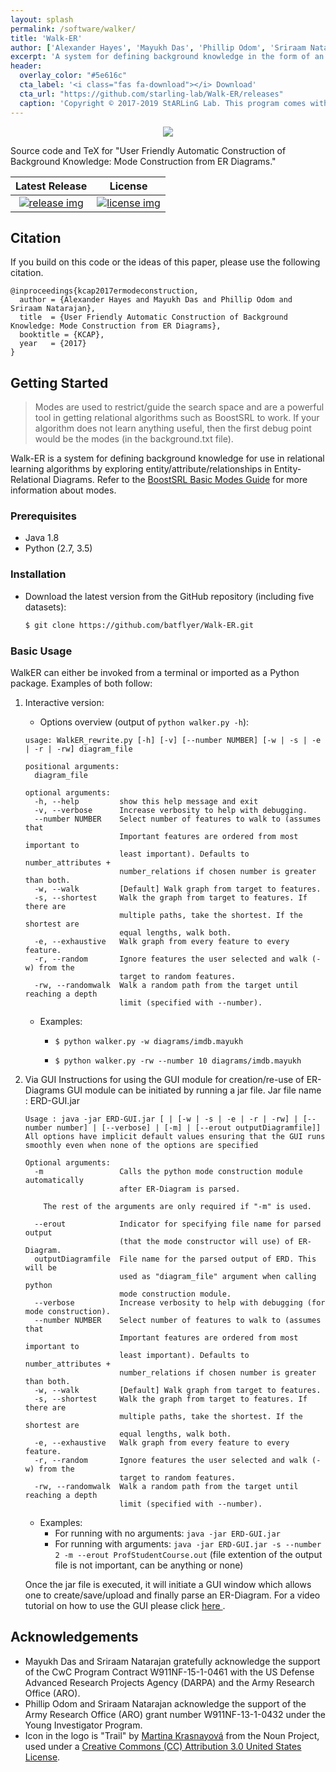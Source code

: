 ```yaml
---
layout: splash
permalink: /software/walker/
title: 'Walk-ER'
author: ['Alexander Hayes', 'Mayukh Das', 'Phillip Odom', 'Sriraam Natarajan']
excerpt: 'A system for defining background knowledge in the form of an Entity-Relational Diagrams and converting it into a BoostSRL modes file.<br /><br />{::nomarkdown}<iframe style="display: inline-block;" src="https://ghbtns.com/github-btn.html?user=starling-lab&repo=Walk-ER&type=star&count=true&size=large" frameborder="0" width="120px" height="30px"></iframe> <iframe style="display: inline-block;" src="https://ghbtns.com/github-btn.html?user=starling-lab&repo=Walk-ER&type=fork&count=true&size=large" frameborder="0" scrolling="0" width="158px" height="30px"></iframe>{:/nomarkdown}'
header:
  overlay_color: "#5e616c"
  cta_label: '<i class="fas fa-download"></i> Download'
  cta_url: "https://github.com/starling-lab/Walk-ER/releases"
  caption: 'Copyright © 2017-2019 StARLinG Lab. This program comes with absolutely no warranty. This is free software, available under the terms of the GPL-3.0.'
---
```


<p align="center">
	<img src="https://github.com/starling-lab/Walk-ER/raw/master/media/WalkERLogo.png">
</p>

Source code and TeX for "User Friendly Automatic Construction of Background Knowledge: Mode Construction from ER Diagrams."

| Latest Release | License |
| :---: | :---: |
| [![release img]][release] | [![license img]][license] |

## Citation

If you build on this code or the ideas of this paper, please use the following citation.

    @inproceedings{kcap2017ermodeconstruction,
      author = {Alexander Hayes and Mayukh Das and Phillip Odom and Sriraam Natarajan},
      title  = {User Friendly Automatic Construction of Background Knowledge: Mode Construction from ER Diagrams},
      booktitle = {KCAP},
      year   = {2017}
    }

## Getting Started

> Modes are used to restrict/guide the search space and are a powerful tool in getting relational algorithms such as BoostSRL to work. If your algorithm does not learn anything useful, then the first debug point would be the modes (in the background.txt file).

Walk-ER is a system for defining background knowledge for use in relational learning algorithms by exploring entity/attribute/relationships in Entity-Relational Diagrams. Refer to the [BoostSRL Basic Modes Guide](https://github.com/boost-starai/BoostSRL/wiki/Basic-Modes-Guide) for more information about modes.

### Prerequisites

* Java 1.8
* Python (2.7, 3.5)

### Installation

* Download the latest version from the GitHub repository (including five datasets):

  ```bash
  $ git clone https://github.com/batflyer/Walk-ER.git
  ```

### Basic Usage

WalkER can either be invoked from a terminal or imported as a Python package. Examples of both follow:

1. Interactive version:

   * Options overview (output of `python walker.py -h`):

   ```
   usage: WalkER_rewrite.py [-h] [-v] [--number NUMBER] [-w | -s | -e | -r | -rw] diagram_file

   positional arguments:
     diagram_file

   optional arguments:
     -h, --help         show this help message and exit
     -v, --verbose      Increase verbosity to help with debugging.
     --number NUMBER    Select number of features to walk to (assumes that
                        Important features are ordered from most important to
                        least important). Defaults to number_attributes +
                        number_relations if chosen number is greater than both.
     -w, --walk         [Default] Walk graph from target to features.
     -s, --shortest     Walk the graph from target to features. If there are
                        multiple paths, take the shortest. If the shortest are
                        equal lengths, walk both.
     -e, --exhaustive   Walk graph from every feature to every feature.
     -r, --random       Ignore features the user selected and walk (-w) from the
                        target to random features.
     -rw, --randomwalk  Walk a random path from the target until reaching a depth
                        limit (specified with --number).
   ```

   * Examples:

      * `$ python walker.py -w diagrams/imdb.mayukh`

      * `$ python walker.py -rw --number 10 diagrams/imdb.mayukh`

2. Via GUI
	Instructions for using the GUI module for creation/re-use of ER-Diagrams
	GUI module can be initiated by running a jar file.
	Jar file name : ERD-GUI.jar

	```
	Usage : java -jar ERD-GUI.jar [ | [-w | -s | -e | -r | -rw] | [--number number] | [--verbose] | [-m] | [--erout outputDiagramfile]]
	All options have implicit default values ensuring that the GUI runs smoothly even when none of the options are specified

	Optional arguments:
	  -m				 Calls the python mode construction module automatically
						 after ER-Diagram is parsed.

		The rest of the arguments are only required if "-m" is used.

	  --erout 		 	 Indicator for specifying file name for parsed output
						 (that the mode constructor will use) of ER-Diagram.
	  outputDiagramfile	 File name for the parsed output of ERD. This will be
						 used as "diagram_file" argument when calling python
						 mode construction module.
	  --verbose      	 Increase verbosity to help with debugging (for mode construction).
	  --number NUMBER    Select number of features to walk to (assumes that
						 Important features are ordered from most important to
						 least important). Defaults to number_attributes +
						 number_relations if chosen number is greater than both.
	  -w, --walk         [Default] Walk graph from target to features.
	  -s, --shortest     Walk the graph from target to features. If there are
						 multiple paths, take the shortest. If the shortest are
						 equal lengths, walk both.
	  -e, --exhaustive   Walk graph from every feature to every feature.
	  -r, --random       Ignore features the user selected and walk (-w) from the
						 target to random features.
	  -rw, --randomwalk  Walk a random path from the target until reaching a depth
						 limit (specified with --number).
	```				 
	* Examples:
		* For running with no arguments: `java -jar ERD-GUI.jar`
		* For running with arguments: `java -jar ERD-GUI.jar -s --number 2 -m --erout ProfStudentCourse.out`
		(file extention of the output file is not important, can be anything or none)

	Once the jar file is executed, it will initiate a GUI window which allows one to create/save/upload and finally parse an ER-Diagram.
	For a video tutorial on how to use the GUI please click <a href = "https://www.dropbox.com/s/zmeol2dtyogh5u7/Entity%20Relationship%20Models%20-%20yFiles%20for%20Java%2012_20_2017%2010_09_35%20AM.mp4?dl=0"> here </a>.

## Acknowledgements

* Mayukh Das and Sriraam Natarajan gratefully acknowledge the support of the CwC Program Contract W911NF-15-1-0461 with the US Defense Advanced Research Projects Agency (DARPA) and the Army Research Office (ARO).
* Phillip Odom and Sriraam Natarajan acknowledge the support of the Army Research Office (ARO) grant number W911NF-13-1-0432 under the Young Investigator Program.
* Icon in the logo is "Trail" by [Martina Krasnayová](https://thenounproject.com/bubblee.tinka/) from the Noun Project, used under a [Creative Commons (CC) Attribution 3.0 United States License](https://creativecommons.org/licenses/by/3.0/us/).

[license]:https://github.com/starling-lab/Walk-ER/blob/master/LICENSE
[license img]:https://img.shields.io/github/license/starling-lab/Walk-ER.svg

[release]:https://github.com/starling-lab/Walk-ER/releases
[release img]:https://img.shields.io/github/tag/starling-lab/Walk-ER.svg
